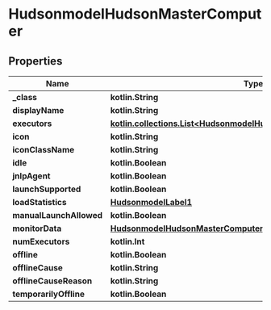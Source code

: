 
# HudsonmodelHudsonMasterComputer

## Properties
Name | Type | Description | Notes
------------ | ------------- | ------------- | -------------
**_class** | **kotlin.String** |  |  [optional]
**displayName** | **kotlin.String** |  |  [optional]
**executors** | [**kotlin.collections.List&lt;HudsonmodelHudsonMasterComputerexecutors&gt;**](HudsonmodelHudsonMasterComputerexecutors.md) |  |  [optional]
**icon** | **kotlin.String** |  |  [optional]
**iconClassName** | **kotlin.String** |  |  [optional]
**idle** | **kotlin.Boolean** |  |  [optional]
**jnlpAgent** | **kotlin.Boolean** |  |  [optional]
**launchSupported** | **kotlin.Boolean** |  |  [optional]
**loadStatistics** | [**HudsonmodelLabel1**](HudsonmodelLabel1.md) |  |  [optional]
**manualLaunchAllowed** | **kotlin.Boolean** |  |  [optional]
**monitorData** | [**HudsonmodelHudsonMasterComputer_monitorData**](HudsonmodelHudsonMasterComputer_monitorData.md) |  |  [optional]
**numExecutors** | **kotlin.Int** |  |  [optional]
**offline** | **kotlin.Boolean** |  |  [optional]
**offlineCause** | **kotlin.String** |  |  [optional]
**offlineCauseReason** | **kotlin.String** |  |  [optional]
**temporarilyOffline** | **kotlin.Boolean** |  |  [optional]



